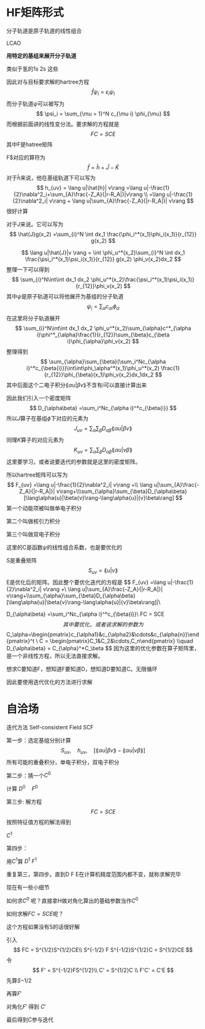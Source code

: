 # HF矩阵形式

分子轨道是原子轨道的线性组合

LCAO

**用特定的基组来展开分子轨道**

类似于氢的1s 2s 这些

因此对与目标要求解的hartree方程
$$
\hat{f}\psi_i = \epsilon_i \psi_i
$$
而分子轨道$\psi$可以被写为
$$
\psi_i = \sum_{\mu = 1}^N c_{\mu i} \phi_{\mu}
$$
而根据前面讲的线性变分法。要求解的方程就是
$$
FC = SCE
$$
其中F是hatree矩阵

F$对应的算符为
$$
\hat{f} = \hat{h}+\hat{J} - \hat{K}
$$
对于$\hat{h}$来说，他在基组轨道下可以写为
$$
h_{uv} = \lang u|\hat{h}| v\rang 
=\lang u|-\frac{1}{2}\nabla^2_i+\sum_{A}\frac{-Z_A}{|r-R_A|}|v\rang \\
=\lang u|-\frac{1}{2}\nabla^2_i| v\rang + \lang u|\sum_{A}\frac{-Z_A}{|r-R_A|}| v\rang
$$
很好计算

对于$J$来说。它可以写为
$$
\hat{J}g(x_2) =\sum_{i}^N \int dx_1 \frac{\phi_i^*(x_1)\phi_i(x_1)}{r_{12}} g(x_2)
$$

$$
\lang u|\hat{J}|v \rang  = \int \phi_u^*(x_2)\sum_{i}^N \int dx_1 \frac{\psi_i^*(x_1)\psi_i(x_1)}{r_{12}} g(x_2) \phi_v(x_2)dx_2
$$
整理一下可以得到
$$
\sum_{i}^N\int\int dx_1 dx_2 \phi_u^*(x_2)\frac{\psi_i^*(x_1)\psi_i(x_1)}{r_{12}}\phi_v(x_2)
$$
其中$\psi$是原子轨道可以将他展开为基组的分子轨道
$$
\psi_i = \sum_{\alpha}c_{\alpha i}\phi_{\alpha}
$$
在这里将分子轨道展开
$$
\sum_{i}^N\int\int dx_1 dx_2 \phi_u^*(x_2)\sum_{\alpha}c^*_{\alpha i}\phi^*_{\alpha}\frac{1}{r_{12}}\sum_{\beta}c_{\beta i}\phi_{\alpha}\phi_v(x_2)
$$
整理得到
$$
\sum_{\alpha}\sum_{\beta}(\sum_i^Nc_{\alpha i}^*c_{\beta{i}})\int\int\phi_\alpha^*(x_1)\phi_u^*(x_2)
\frac{1}{r_{12}}\phi_{\beta}(x_1)\phi_v(x_2)dx_1dx_2
$$
其中后面这个二电子积分$\lang\alpha{u}|\beta{v}\rang$不含有i可以直接计算出来

因此我们引入一个密度矩阵
$$
D_{\alpha\beta} =\sum_i^Nc_{\alpha i}^*c_{\beta{i}}
$$
所以$J$算子在基组$\phi$下对应的元素为
$$
J_{uv} =\sum_{\alpha}\sum_{\beta}D_{\alpha\beta}\lang\alpha{u}|\beta{v}\rang
$$
同理$K$算子的对应元素为
$$
K_{uv} =\sum_{\alpha}\sum_{\beta}D_{\alpha\beta}\lang\alpha{u}|{v}\beta\rang
$$
这里要学习，或者说要迭代的参数就是这里的密度矩阵。

所以hartree矩阵可以写为
$$
F_{uv} =\lang u|-\frac{1}{2}\nabla^2_i| v\rang +\\ \lang u|\sum_{A}\frac{-Z_A}{|r-R_A|}| v\rang+\\\sum_{\alpha}\sum_{\beta}D_{\alpha\beta}[\lang\alpha{u}|\beta{v}\rang-\lang\alpha{u}|{v}\beta\rang]
$$
第一个动能项被叫做单电子积分

第二个叫做核引力积分

第三个叫做双电子积分



这里的C是函数$\psi$的线性组合系数，也是要优化的

S是重叠矩阵
$$
S_{uv} = \lang u | v\rang
$$
E是优化后的矩阵。因此整个要优化迭代的方程是
$$
F_{uv} =\lang u|-\frac{1}{2}\nabla^2_i| v\rang +\\ \lang u|\sum_{A}\frac{-Z_A}{|r-R_A|}| v\rang+\\\sum_{\alpha}\sum_{\beta}D_{\alpha\beta}[\lang\alpha{u}|\beta{v}\rang-\lang\alpha{u}|{v}\beta\rang]|\\

D_{\alpha\beta} =\sum_i^Nc_{\alpha i}^*c_{\beta{i}}\\
FC = SCE
$$
其中要优化，或者说求解的参数为
$$
C_\alpha=\begin{pmatrix}c_{\alpha1}&c_{\alpha2}&\cdots&c_{\alpha{n}}\end{pmatrix}^t \\
C = \begin{pmatrix}C_1&C_2&\cdots,C_n\end{pmatrix}
\\\quad D_{\alpha\beta} = C_{\alpha}^*C_\beta
$$
因为这里的优化参数在算子矩阵里，是一个非线性方程，所以无法直接求解。

想求C要知道F，想知道F要知道D，想知道D要知道C。无限循环

因此要使用迭代优化的方法进行求解

# 自洽场

迭代方法 Self-consistent Field SCF

第一步：选定基组分别计算
$$
S_{uv} ,\quad h_{uv},\quad [\lang\alpha{u}|\beta{v}\rang-\lang\alpha{u}|{v}\beta\rang]
$$
所有可能的重叠积分，单电子积分，双电子积分

第二步：猜一个$C^0$

计算 $D^0\quad F^0$

第三步: 解方程
$$
FC = SCE 
$$
按照特征值方程的解法得到

$C^1$

第四步：

用$C^1$算 $D^1$ $F^1$

重复第三，第四步。直到D F E在计算机精度范围内都不变，就称求解完毕



现在有一些小细节

如何求$C^0$ 呢？直接拿H做对角化算出的基础参数当作$C^0$

如何求解$FC = SCE$呢？

这个方程如果没有S的话很好解

引入
$$
FC = S^{1/2}S^{1/2}CE\\
S^{-1/2} F S^{-1/2}S^{1/2}C = S^{1/2}CE
$$
令
$$
F' = S^{-1/2}FS^{1/2}\\
C' = S^{1/2}C \\
F'C' = C'E
$$
先算$S{-1/2}$

再算$F'$

对角化$F'$ 得到 $C'$

最后得到C参与迭代